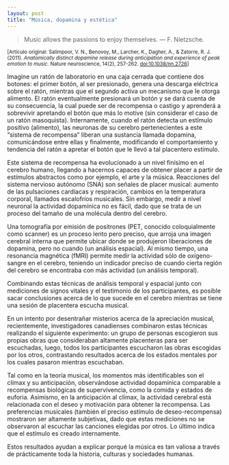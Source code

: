 ```yaml
---
layout: post
title: "Música, dopamina y estética"
---
```


<blockquote>
Music allows the passions to enjoy themselves. &mdash; F. Nietzsche.
</blockquote>

<small>
[Artículo original: Salimpoor, V. N., Benovoy, M., Larcher, K., Dagher, A., & Zatorre, R. J. (2011). <em>Anatomically distinct dopamine release during anticipation and experience of peak emotion to music.</em> Nature neuroscience, 14(2), 257-262. <a href="http://dx.doi.org/10.1038/nn.2726">doi:10.1038/nn.2726</a>]
</small>

Imagine un ratón de laboratorio en una caja cerrada que contiene dos botones:
el primer botón, al ser presionado, genera una descarga eléctrica sobre el
ratón, mientras que el segundo activa un mecanismo que le otorga alimento. El
ratón eventualmente presionará un botón y se dará cuenta de su consecuencia, la
cual puede ser de recompensa o castigo y aprenderá a sobrevivir apretando el
botón que más lo motive (sin considerar el caso de un ratón masoquista).
Internamente, cuando el ratón detecta un estímulo positivo (alimento), las
neuronas de su cerebro pertenecientes a este “sistema de recompensa” liberan
una sustancia llamada dopamina, comunicándose entre ellas y finalmente,
modificando el comportamiento y tendencia del ratón a apretar el botón que le
llevó a tal placentero estímulo.

Este sistema de recompensa ha evolucionado a
un nivel finísimo en el cerebro humano, llegando a hacernos capaces de obtener
placer a partir de estímulos abstractos como por ejemplo, el arte y la música.
Reacciones del sistema nervioso autónomo (SNA) son señales de placer musical:
aumento de las pulsaciones cardíacas y respiración, cambios en la temperatura
corporal, llamados escalofríos musicales. Sin embargo, medir a nivel neuronal
la actividad dopamínica no es fácil, dado que se trata de un proceso del tamaño
de una molécula dentro del cerebro. 

Una tomografía por emisión de positrones
(PET, conocido coloquialmente como scanner) es un proceso lento pero preciso,
que arroja una imagen cerebral interna que permite ubicar donde se produjeron
liberaciones de dopamina, pero no cuando (un análisis espacial). Al mismo
tiempo, una resonancia magnética (fMRI) permite medir la actividad sólo de
oxígeno-sangre en el cerebro, teniendo un indicador preciso de cuando cierta
región del cerebro se encontraba con más actividad (un análisis temporal).

Combinando estas técnicas de análisis temporal y espacial junto con mediciones
de signos vitales y el testimonio de los participantes, es posible sacar
conclusiones acerca de lo que sucede en el cerebro mientras se tiene una sesión
de placentera escucha musical. 

En un intento por desentrañar misterios acerca
de la apreciación musical, recientemente, investigadores canadienses combinaron
estas técnicas realizando el siguiente experimento: un grupo de personas
escogieron sus propias obras que consideraban altamente placenteras para ser
escuchadas, luego, todos los participantes escucharon las obras escogidas por
los otros, contrastando resultados acerca de los estados mentales por los
cuales pasaron mientras escuchaban. 

Tal como en la teoría musical, los
momentos más identificables son el clímax y su anticipación, observándose
actividad dopamínica comparable a recompensas biológicas de supervivencia, como
la comida y estados de euforia. Asimismo, en la anticipación al clímax, la
actividad cerebral está relacionada con el deseo y motivación para obtener la
recompensa. Las preferencias musicales (también el preciso estímulo de
deseo-recompensa) mostraron ser altamente subjetivas, dado que estas mediciones
no se observaron al escuchar las canciones elegidas por otros. Lo último indica
que el estímulo es creado internamente. 

Estos resultados ayudan a explicar
porqué la música es tan valiosa a través de prácticamente toda la historia,
culturas y sociedades humanas.
